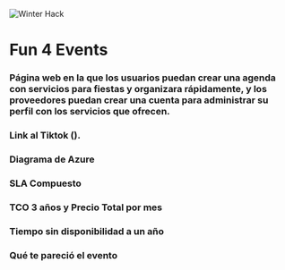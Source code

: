 ![Winter Hack](https://user-images.githubusercontent.com/9124597/146692867-3129ccaf-adfe-4ea4-a4ed-33c6c1a88712.png)

# Fun 4 Events

### Página web en la que los usuarios puedan crear una agenda con servicios para fiestas y organizara rápidamente, y los proveedores puedan crear una cuenta para administrar su perfil con los servicios que ofrecen.

### Link al Tiktok ().

### Diagrama de Azure

### SLA Compuesto

### TCO 3 años y Precio Total por mes

### Tiempo sin disponibilidad a un año

### Qué te pareció el evento
